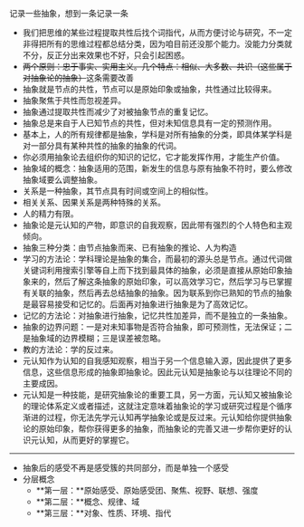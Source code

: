 记录一些抽象，想到一条记录一条

- 我们把思维的某些过程提取共性后找个词指代，从而方便讨论与研究，不一定非得把所有的思维过程都总结分类，因为咱目前还没那个能力。没能力分类就不分，反正分出来效果也不好，只会引起困惑。
- ~~两个原则：忠于事实、实用主义。几个特点：相似、大多数、共识（这些属于对抽象论的抽象）~~这条需要改善
- 抽象就是节点的共性，节点可以是原始印象或抽象，共性通过比较得来。
- 抽象聚焦于共性而忽视差异。
- 抽象通过提取共性而减少了对被抽象节点的重复记忆。
- 抽象总是来自于人已知节点的共性，但对未知信息具有一定的预测作用。
- 基本上，人的所有规律都是抽象，学科是对所有抽象的分类，即具体某学科是对一部分具有某种共性的抽象的抽象的代词。
- 你必须用抽象论去组织你的知识的记忆，它才能发挥作用，才能生产价值。
- 抽象域的概念：抽象适用的范围，新发生的信息与原有抽象不符时，要么修改抽象域要么调整抽象。
- 关系是一种抽象，其节点具有时间或空间上的相似性。
- 相关关系、因果关系是两种特殊的关系。
- 人的精力有限。
- 抽象论是元认知的产物，即意识的自我观察，因此带有强烈的个人特色和主观倾向。
- 抽象三种分类：由节点抽象而来、已有抽象的推论、人为构造
- 学习的方法论：学科理论是抽象的集合，而最初的源头总是节点。通过代词做关键词利用搜索引擎等自上而下找到最具体的抽象，必须是直接从原始印象抽象来的，然后了解这条抽象的原始印象，可以高效学习它，然后学习与已掌握有关联的抽象，然后再去总结抽象的抽象。因为联系到你已熟知的节点的抽象是最容易接受和记忆的。后面再对抽象进行抽象是为了高效记忆。
- 记忆的方法论：对抽象进行抽象，记忆共性加差异，而不是独立的一条抽象。
- 抽象的边界问题：一是对未知事物是否符合抽象，即可预测性，无法保证；二是抽象域的边界模糊；三是误差被忽略。
- 教的方法论：学的反过来。
- 元认知作为认知的自我感知观察，相当于另一个信息输入源，因此提供了更多信息，这些信息形成的抽象即抽象论。因此元认知是抽象论与以往理论不同的主要成因。
- 元认知是一种技能，是研究抽象论的重要工具，另一方面，元认知又被抽象论的理论体系定义或者描述，这就注定意味着抽象论的学习或研究过程是个循序渐进的过程，你无法先学元认知再学抽象论或是反过来。元认知给你提供抽象论的原始印象，帮你获得更多的抽象，而抽象论的完善又进一步帮你更好的认识元认知，从而更好的掌握它。

----

- 抽象后的感受不再是感受簇的共同部分，而是单独一个感受
- 分层概念
  - **第一层：**原始感受、原始感受团、聚焦、视野、联想、强度
  - **第二层：**概念、规律、域
  - **第三层：**对象、性质、环境、指代

